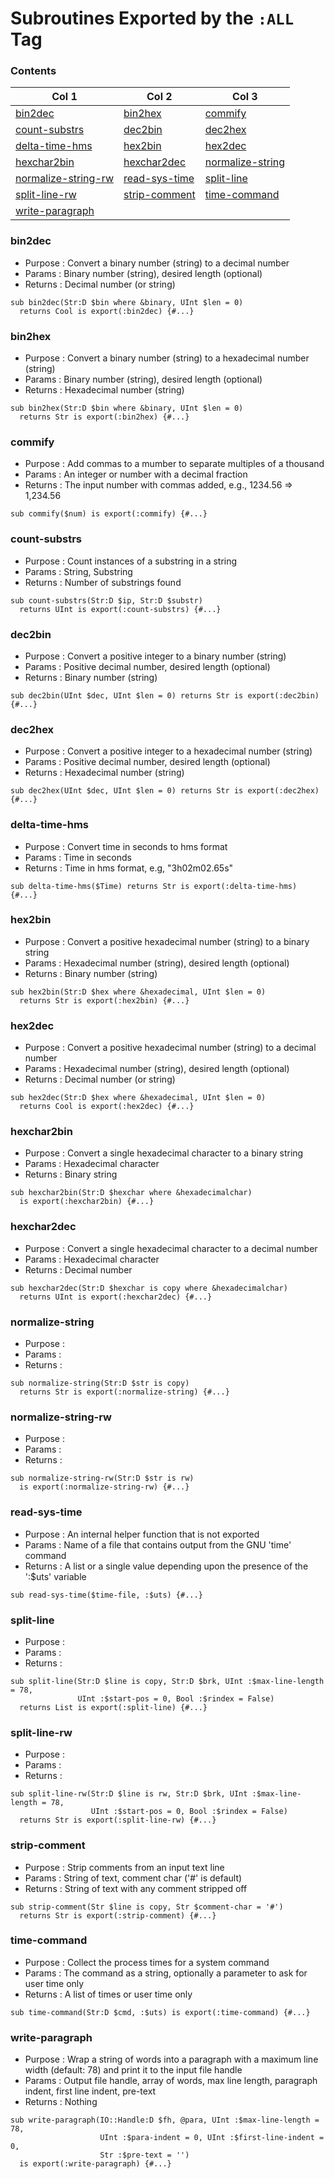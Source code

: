 # Subroutines Exported by the `:ALL` Tag

### Contents

| Col 1| Col 2| Col 3 |
| ---| ---| --- |
| [bin2dec](#bin2dec)| [bin2hex](#bin2hex)| [commify](#commify) |
| [count-substrs](#count-substrs)| [dec2bin](#dec2bin)| [dec2hex](#dec2hex) |
| [delta-time-hms](#delta-time-hms)| [hex2bin](#hex2bin)| [hex2dec](#hex2dec) |
| [hexchar2bin](#hexchar2bin)| [hexchar2dec](#hexchar2dec)| [normalize-string](#normalize-string) |
| [normalize-string-rw](#normalize-string-rw)| [read-sys-time](#read-sys-time)| [split-line](#split-line) |
| [split-line-rw](#split-line-rw)| [strip-comment](#strip-comment)| [time-command](#time-command) |
| [write-paragraph](#write-paragraph)| |  |

### bin2dec
- Purpose : Convert a binary number (string) to a decimal number
- Params  : Binary number (string), desired length (optional)
- Returns : Decimal number (or string)
```perl6
sub bin2dec(Str:D $bin where &binary, UInt $len = 0)
  returns Cool is export(:bin2dec) {#...}
```

### bin2hex
- Purpose : Convert a binary number (string) to a hexadecimal number (string)
- Params  : Binary number (string), desired length (optional)
- Returns : Hexadecimal number (string)
```perl6
sub bin2hex(Str:D $bin where &binary, UInt $len = 0)
  returns Str is export(:bin2hex) {#...}
```

### commify
- Purpose : Add commas to a mumber to separate multiples of a thousand
- Params  : An integer or number with a decimal fraction
- Returns : The input number with commas added, e.g., 1234.56 => 1,234.56
```perl6
sub commify($num) is export(:commify) {#...}

```

### count-substrs
- Purpose : Count instances of a substring in a string
- Params  : String, Substring
- Returns : Number of substrings found
```perl6
sub count-substrs(Str:D $ip, Str:D $substr)
  returns UInt is export(:count-substrs) {#...}
```

### dec2bin
- Purpose : Convert a positive integer to a binary number (string)
- Params  : Positive decimal number, desired length (optional)
- Returns : Binary number (string)
```perl6
sub dec2bin(UInt $dec, UInt $len = 0) returns Str is export(:dec2bin) {#...}

```

### dec2hex
- Purpose : Convert a positive integer to a hexadecimal number (string)
- Params  : Positive decimal number, desired length (optional)
- Returns : Hexadecimal number (string)
```perl6
sub dec2hex(UInt $dec, UInt $len = 0) returns Str is export(:dec2hex) {#...}

```

### delta-time-hms
- Purpose : Convert time in seconds to hms format
- Params  : Time in seconds
- Returns : Time in hms format, e.g, "3h02m02.65s"
```perl6
sub delta-time-hms($Time) returns Str is export(:delta-time-hms) {#...}

```

### hex2bin
- Purpose : Convert a positive hexadecimal number (string) to a binary string
- Params  : Hexadecimal number (string), desired length (optional)
- Returns : Binary number (string)
```perl6
sub hex2bin(Str:D $hex where &hexadecimal, UInt $len = 0)
  returns Str is export(:hex2bin) {#...}
```

### hex2dec
- Purpose : Convert a positive hexadecimal number (string) to a decimal number
- Params  : Hexadecimal number (string), desired length (optional)
- Returns : Decimal number (or string)
```perl6
sub hex2dec(Str:D $hex where &hexadecimal, UInt $len = 0)
  returns Cool is export(:hex2dec) {#...}
```

### hexchar2bin
- Purpose : Convert a single hexadecimal character to a binary string
- Params  : Hexadecimal character
- Returns : Binary string
```perl6
sub hexchar2bin(Str:D $hexchar where &hexadecimalchar)
  is export(:hexchar2bin) {#...}
```

### hexchar2dec
- Purpose : Convert a single hexadecimal character to a decimal number
- Params  : Hexadecimal character
- Returns : Decimal number
```perl6
sub hexchar2dec(Str:D $hexchar is copy where &hexadecimalchar)
  returns UInt is export(:hexchar2dec) {#...}
```

### normalize-string
- Purpose :
- Params  :
- Returns :
```perl6
sub normalize-string(Str:D $str is copy)
  returns Str is export(:normalize-string) {#...}
```

### normalize-string-rw
- Purpose :
- Params  :
- Returns :
```perl6
sub normalize-string-rw(Str:D $str is rw)
  is export(:normalize-string-rw) {#...}
```

### read-sys-time
- Purpose : An internal helper function that is not exported
- Params  : Name of a file that contains output from the GNU 'time' command
- Returns : A list or a single value depending upon the presence of the ':$uts' variable
```perl6
sub read-sys-time($time-file, :$uts) {#...}

```

### split-line
- Purpose :
- Params  :
- Returns :
```perl6
sub split-line(Str:D $line is copy, Str:D $brk, UInt :$max-line-length = 78,
               UInt :$start-pos = 0, Bool :$rindex = False)
  returns List is export(:split-line) {#...}
```

### split-line-rw
- Purpose :
- Params  :
- Returns :
```perl6
sub split-line-rw(Str:D $line is rw, Str:D $brk, UInt :$max-line-length = 78,
                  UInt :$start-pos = 0, Bool :$rindex = False)
  returns Str is export(:split-line-rw) {#...}
```

### strip-comment
- Purpose : Strip comments from an input text line
- Params  : String of text, comment char ('#' is default)
- Returns : String of text with any comment stripped off
```perl6
sub strip-comment(Str $line is copy, Str $comment-char = '#')
  returns Str is export(:strip-comment) {#...}
```

### time-command
- Purpose : Collect the process times for a system command
- Params  : The command as a string, optionally a parameter to ask for user time only
- Returns : A list of times or user time only
```perl6
sub time-command(Str:D $cmd, :$uts) is export(:time-command) {#...}

```

### write-paragraph
- Purpose : Wrap a string of words into a paragraph with a maximum line width (default: 78) and print it to the input file handle
- Params  : Output file handle, array of words, max line length, paragraph indent, first line indent, pre-text
- Returns : Nothing
```perl6
sub write-paragraph(IO::Handle:D $fh, @para, UInt :$max-line-length = 78,
                    UInt :$para-indent = 0, UInt :$first-line-indent = 0,
                    Str :$pre-text = '')
  is export(:write-paragraph) {#...}
```
